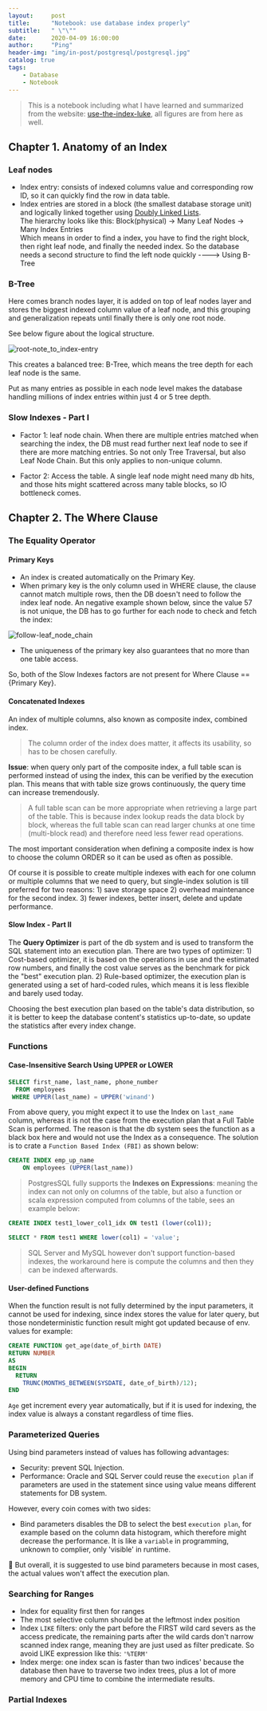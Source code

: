 ```yaml
---
layout:     post
title:      "Notebook: use database index properly"
subtitle:   " \"\""
date:       2020-04-09 16:00:00
author:     "Ping"
header-img: "img/in-post/postgresql/postgresql.jpg"
catalog: true
tags:
    - Database
    - Notebook
---
```


> This is a notebook including what I have learned and summarized from the website: [use-the-index-luke](https://use-the-index-luke.com/), all figures are from here as well. 

## Chapter 1. Anatomy of an Index
### Leaf nodes
* Index entry: consists of indexed columns value and corresponding row ID, so it can quickly find the row in data table.  
* Index entries are stored in a block (the smallest database storage unit) and logically linked together using [Doubly Linked Lists](https://en.wikipedia.org/wiki/Doubly_linked_list).     
The hierarchy looks like this: Block(physical) -> Many Leaf Nodes -> Many Index Entries    
Which means in order to find a index, you have to find the right block, then right leaf node, and finally the needed index. So the database needs a second structure to find the left node quickly ----> Using B-Tree

### B-Tree
Here comes branch nodes layer, it is added on top of leaf nodes layer and stores the biggest indexed column value of a leaf node, and this grouping and generalization repeats until finally there is only one root node. 

See below figure about the logical structure.

![root-note_to_index-entry](https://use-the-index-luke.com/static/fig01_02_tree_structure.en.BdEzalqw.png)

This creates a balanced tree: B-Tree, which means the tree depth for each leaf node is the same.

Put as many entries as possible in each node level makes the database handling millions of index entries within just 4 or 5 tree depth.

### Slow Indexes - Part I

* Factor 1: leaf node chain. When there are multiple entries matched when searching the index, the DB must read further next leaf node to see if there are more matching entries. So not only Tree Traversal, but also Leaf Node Chain. But this only applies to non-unique column.

* Factor 2: Access the table. A single leaf node might need many db hits, and those hits might scattered across many table blocks, so IO bottleneck comes.


## Chapter 2. The Where Clause

### The Equality Operator
#### Primary Keys
* An index is created automatically on the Primary Key.
* When primary key is the only column used in WHERE clause, the clause cannot match multiple rows, then the DB doesn't need to follow the index leaf node. An negative example shown below, since the value 57 is not unique, the DB has to go further for each node to check and fetch the index: 

![follow-leaf_node_chain](https://use-the-index-luke.com/static/fig01_03_tree_traversal.en.niC7Q5jq.png)

* The uniqueness of the primary key also guarantees that no more than one table access. 

So, both of the Slow Indexes factors are not present for Where Clause == {Primary Key}.

#### Concatenated Indexes

An index of multiple columns, also known as composite index, combined index.

> The column order of the index does matter, it affects its usability, so has to be chosen carefully.

__Issue__: when query only part of the composite index, a full table scan is performed instead of using the index, this can be verified by the execution plan. This means that with table size grows continuously, the query time can increase tremendously. 

> A full table scan can be more appropriate when retrieving a large part of the table. This is because index lookup reads the data block by block, whereas the full table scan can read larger chunks at one time (multi-block read) and therefore need less fewer read operations.

The most important consideration when defining a composite index is how to choose the column ORDER so it can be used as often as possible.

Of course it is possible to create multiple indexes with each for one column or multiple columns that we need to query, but single-index solution is till preferred for two reasons: 1) save storage space 2) overhead maintenance for the second index. 3) fewer indexes, better insert, delete and update performance.

#### Slow Index - Part II

The __Query Optimizer__ is part of the db system and is used to transform the SQL statement into an execution plan. There are two types of optimizer: 1) Cost-based optimizer, it is based on the operations in use and the estimated row numbers, and finally the cost value serves as the benchmark for pick the "best" execution plan. 2) Rule-based optimizer, the execution plan is generated using a set of hard-coded rules, which means it is less flexible and barely used today.

Choosing the best execution plan based on the table's data distribution, so it is better to keep the database content's statistics up-to-date, so update the statistics after every index change.

### Functions

#### Case-Insensitive Search Using UPPER or LOWER

```sql
SELECT first_name, last_name, phone_number
  FROM employees
 WHERE UPPER(last_name) = UPPER('winand')
```
From above query, you might expect it to use the Index on `last_name` column, whereas it is not the case from the execution plan that a Full Table Scan is performed. The reason is that the db system sees the function as a black box here and would not use the Index as a consequence. The solution is to crate a `Function Based Index (FBI)` as shown below:

```sql
CREATE INDEX emp_up_name 
    ON employees (UPPER(last_name))
```

> PostgresSQL fully supports the __Indexes on Expressions__: meaning the index can not only on columns of the table, but also a function or scala expression computed from columns of the table, sees an example below:

```sql
CREATE INDEX test1_lower_col1_idx ON test1 (lower(col1));

SELECT * FROM test1 WHERE lower(col1) = 'value';
```

> SQL Server and MySQL however don't support function-based indexes, the workaround here is compute the columns and then they can be indexed afterwards.

#### User-defined Functions
When the function result is not fully determined by the input parameters, it cannot be used for indexing, since index stores the value for later query, but those nondeterministic function result might got updated because of env. values for example:
```sql
CREATE FUNCTION get_age(date_of_birth DATE) 
RETURN NUMBER
AS
BEGIN
  RETURN 
    TRUNC(MONTHS_BETWEEN(SYSDATE, date_of_birth)/12);
END
```
`Age` get increment every year automatically, but if it is used for indexing, the index value is always a constant regardless of time flies.

### Parameterized Queries
Using bind parameters instead of values has following advantages:
* Security: prevent SQL Injection.
* Performance: Oracle and SQL Server could reuse the `execution plan` if parameters are used in the statement since using value means different statements for DB system.

However, every coin comes with two sides:
* Bind parameters disables the DB to select the best `execution plan`, for example based on the column data histogram, which therefore might decrease the performance. It is like a `variable` in programming, unknown to complier, only 'visible' in runtime. 

🌹
But overall, it is suggested to use bind parameters because in most cases, the actual values won't affect the execution plan.

### Searching for Ranges

* Index for equality first then for ranges
* The most selective column should be at the leftmost index position
* Index `LIKE` filters: only the part before the FIRST wild card severs as the access predicate, the remaining parts after the wild cards don't narrow scanned index range, meaning they are just used as filter predicate. So avoid LIKE expression like this: `'%TERM'`
* Index merge: one index scan is faster than two indices' because the database then have to traverse two index trees, plus a lot of more memory and CPU time to combine the intermediate results.

### Partial Indexes